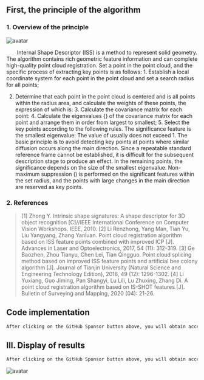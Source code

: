 ##  First, the principle of the algorithm 

###   1. Overview of the principle 

![avatar]( 20210307124845583.png) 

   Internal Shape Descriptor (ISS) is a method to represent solid geometry. The algorithm contains rich geometric feature information and can complete high-quality point cloud registration. Set a point in the point cloud, and the specific process of extracting key points is as follows: 1. Establish a local coordinate system for each point in the point cloud and set a search radius for all points;  

2. Determine that each point in the point cloud is centered and is all points within the radius area, and calculate the weights of these points, the expression of which is: 3. Calculate the covariance matrix for each point: 4. Calculate the eigenvalues {} of the covariance matrix for each point and arrange them in order from largest to smallest; 5. Select the key points according to the following rules. The significance feature is the smallest eigenvalue: The value of usually does not exceed 1. The basic principle is to avoid detecting key points at points where similar diffusion occurs along the main direction. Since a repeatable standard reference frame cannot be established, it is difficult for the subsequent description stage to produce an effect. In the remaining points, the significance depends on the size of the smallest eigenvalue. Non-maximum suppression () is performed on the significant features within the set radius, and the points with large changes in the main direction are reserved as key points. 

###   2. References 

>  [1] Zhong Y. Intrinsic shape signatures: A shape descriptor for 3D object recognition [C]//IEEE International Conference on Computer Vision Workshops. IEEE, 2010. [2] Li Renzhong, Yang Man, Tian Yu, Liu Yangyang, Zhang Yanluan. Point cloud registration algorithm based on ISS feature points combined with improved ICP [J]. Advances in Laser and Optoelectronics, 2017, 54 (11): 312-319. [3] Ge Baozhen, Zhou Tianyu, Chen Lei, Tian Qingguo. Point cloud splicing method based on improved ISS feature points and artificial bee colony algorithm [J]. Journal of Tianjin University (Natural Science and Engineering Technology Edition), 2016, 49 (12): 1296-1302. [4] Li Yuxiang, Guo Jiming, Pan Shangyi, Lu Lili, Lu Zhuxing, Zhang Di. A point cloud registration algorithm based on IS-SHOT features [J]. Bulletin of Surveying and Mapping, 2020 (04): 21-26. 

##  Code implementation 

 ```python  
After clicking on the GitHub Sponsor button above, you will obtain access permissions to my private code repository ( https://github.com/slowlon/my_code_bar ) to view this blog code. By searching the code number of this blog, you can find the code you need, code number is: 202402030957454277
 ```  
##  III. Display of results 

 ```python  
After clicking on the GitHub Sponsor button above, you will obtain access permissions to my private code repository ( https://github.com/slowlon/my_code_bar ) to view this blog code. By searching the code number of this blog, you can find the code you need, code number is: 202402030957454277
 ```  
![avatar]( 021d71f2f32c45cbb8b7aa2919dd323c.png) 

